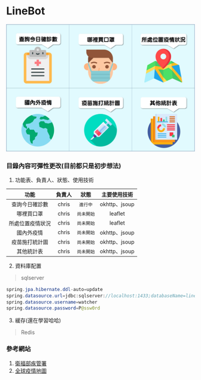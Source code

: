 # LineBot
![目錄](https://github.com/chrisluo5311/LineBot/blob/master/src/main/resources/static/menufinal.jpg "line bot richmenu")
### 目錄內容可彈性更改(目前都只是初步想法) 
1. 功能表、負責人、狀態、使用技術 

|  功能  |    負責人    | 狀態 | 主要使用技術 |
|:------:|:----------:|:------------:|:------------:|
|  查詢今日確診數  |  chris  | `進行中` | okhttp、jsoup |
|  哪裡買口罩  |  chris  | `尚未開始` | leaflet |
|  所處位置疫情狀況  |  chris  |  `尚未開始` | leaflet |
|  國內外疫情  |  chris  |  `尚未開始`  | okhttp、jsoup |
|  疫苗施打統計圖  |  chris  |  `尚未開始`  | okhttp、jsoup |
|  其他統計表  |  chris  |  `尚未開始`  | okhttp、jsoup | 

2. 資料庫配置 
> sqlserver
```java
spring.jpa.hibernate.ddl-auto=update
spring.datasource.url=jdbc:sqlserver://localhost:1433;databaseName=linebot
spring.datasource.username=watcher
spring.datasource.password=P@ssw0rd
```

3. 緩存(還在學習哈哈) 
> Redis


### 參考網站
1. [衛福部疾管署](https://www.cdc.gov.tw/ "link") 
2. [全球疫情地圖](https://covid-19.nchc.org.tw/ "")

